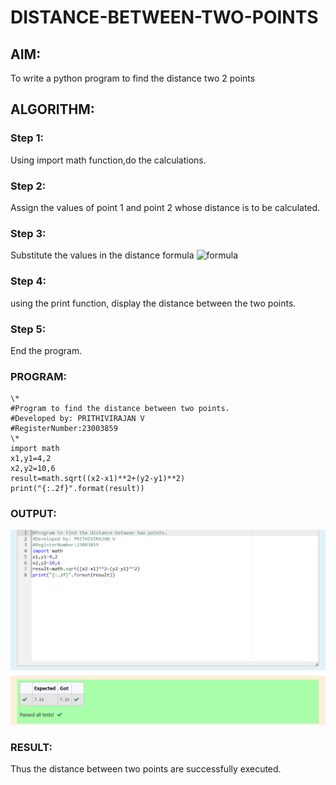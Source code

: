 # DISTANCE-BETWEEN-TWO-POINTS

## AIM:
To write a python program to find the distance two 2 points
## ALGORITHM:
### Step 1: 
Using import math function,do the calculations.
### Step 2: 
Assign the values of point 1 and point 2 whose distance is to be calculated.
### Step 3: 
Substitute the values in the distance formula  ![formula](/formula.JPG)
### Step 4: 
using the print function, display the distance between the two points.
### Step 5: 
End the program.
### PROGRAM:
```
\*
#Program to find the distance between two points.
#Developed by: PRITHIVIRAJAN V
#RegisterNumber:23003859
\*
import math
x1,y1=4,2
x2,y2=10,6
result=math.sqrt((x2-x1)**2+(y2-y1)**2)
print("{:.2f}".format(result))
```

### OUTPUT:
![output](/distance%20between%20the%20points.png)

### RESULT:
Thus the distance between two points are successfully executed.

